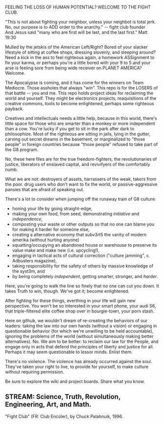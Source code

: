 FEELING THE LOSS OF HUMAN POTENTIAL?  WELCOME TO THE FIGHT CLUB.

"This is not about fighting your neighbor, unless your neighbot is total jerk.  No, our purpose is to ADD order to the anarchy." -- fight club founder<br>
And Jesus said "many who are first will be last, and the last first." Matt 19:30

Mulled by the jetskis of the American Left/Right?  Bored of your slacker lifestyle of sitting at coffee shops, dressing slovenly, and sleeping around?  Need a kick in the ass to feel righteous again, a homework ASSignment to fix your karma, or perhaps you're a little bored with your 9 to 5 and your arse is feeling sore from being wide receiver on PLANET AMERICA?  Welcome.

The Apocalypse is coming, and it has come for the winners on Team Mediocre.  Those assholes that always "win".  This repo is for the LOSERS of that battle -- you and me.  This repo holds project ideas for reclaiming the world and yourself.  They might be electronics projects, reaquisitions of the creative commons, tools to become enlightened, perhaps some righteous payback.

Creatives and intellectuals needs a little help, because in this world, there's little space for those who are smarter than a monkey or more independent than a cow.  You're lucky if you get to sit in the park after dark to philosophize.  Most of the righteous are sitting in jails, lying in the gutter, carving out secret dreams in the basement, or marginalized to "those people" in foreign countries because "those people" refused to take part of the G8 program.

No, these here files are for the true freedom-fighters, the revolutionaries of justice, liberators of enslaved capital, and revivifyers of the comfortably numb.  

What we are not:  destroyers of assets, harrassers of the weak, takers from the poor. drug users who don't want to fix the world, or passive-aggressive pansies that are afraid of speaking out.

There's a lot to consider when jumping off the runaway train of G8 culture:

* honing your life by going straight-edge, 
* making your own food, from seed, demonstrating *initiative* and *independence*,
* composting your waste or other outputs so that no one can blame you for making it harder for someone else,
* creating a alternative economy that subv3rt5 the vanity of modern amerika (without hurting anyone)
* squatting/occupying an abandoned house or warehouse to preserve its value make and make new (i.e. upcycling!),
* engaging in tactical acts of cultural correction ("culture jamming", c. Adbusters magazine),
* taking responsibility for the safety of others by massive knowledge of the syst3m, and
* by being completely *independent*, getting smarter, stronger, and *harder*.

Here, you're going to walk the line so finely that no one can cut you down. It takes Truth to win, though.  We've got it; become enlightened.

After fighting for these things, everthing in your life will gain new perspective.  You won't be so interested in your smart phone, your audi S6, that triple-filtered elite coffee shop over in bourgie-town, your porn stash.

Here on github, we wouldn't dream of re-creating the behaviors of our leaders:  taking the law into our own hands (without a vision) or engaging in questionable behavior (for which we're unwilling to be held accountable), ignoring the problems of the world (without simultaneously making better alternatives).  No.  We aim to be better: to reclaim our law for the People, and engage only in acts that defend the principles of liberty and justice for all.  Perhaps it may seem questionable to lessor minds.  Enlist them.

There's no violence. The violence has already occurred against the soul.  They've taken your right to live, to provide for yourself, to make culture without requiring permission.  

Be sure to explore the wiki and project boards.  Share what you know.  

STREAM:  Science, Truth, Revolution, Engineering, Art, and Math.
----
"Fight Club" (FR: Club Encúler), by Chuck Palahnuik, 1996.

